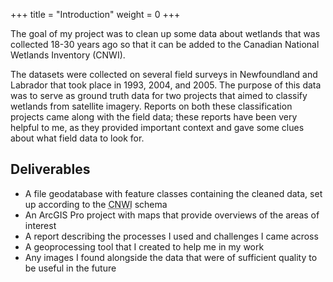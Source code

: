 +++
title = "Introduction"
weight = 0
+++

The goal of my project was to clean up some data about wetlands
that was collected 18-30 years ago
so that it can be added to the Canadian National Wetlands
Inventory (CNWI).

The datasets were collected on several field surveys in
Newfoundland and Labrador that took place in 1993,
2004, and 2005. The purpose of this data was to serve as ground
truth data for two projects that aimed to classify wetlands from
satellite imagery. Reports on both these classification projects
came along with the field data; these reports have been very
helpful to me, as they provided important context and gave some
clues about what field data to look for.

## Deliverables

* A file geodatabase with feature classes containing the cleaned
  data, set up according to the <abbr title="Canadian National
  Wetlands Inventory">CNWI</abbr> schema
* An ArcGIS Pro project with maps that provide overviews of the
  areas of interest
* A report describing the processes I used and challenges I came
  across
* A geoprocessing tool that I created to help me in my work
* Any images I found alongside the data that were of sufficient
  quality to be useful in the future
